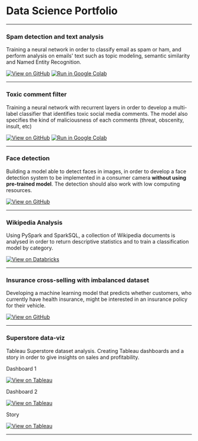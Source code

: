 # Data Science Portfolio
---
### Spam detection and text analysis

Training a neural network in order to classify email as spam or ham, and perform analysis on emails' text such as topic modeling, semantic similarity and Named Entity Recognition.

[![View on GitHub](https://img.shields.io/badge/GitHub-View_on_GitHub-blue?logo=GitHub)](https://github.com/cusiandrea/datascienceportfolio/blob/main/Spam_Detection_portfolio.ipynb)
[![Run in Google Colab](https://img.shields.io/badge/Colab-Run_in_Google_Colab-blue?logo=Google&logoColor=FDBA18)](https://drive.google.com/file/d/1QN6i-NVrJkwLLridWYNZ_du97bijEl87/view?usp=sharing)

---
### Toxic comment filter

Training a neural network with recurrent layers in order to develop a multi-label classifier that identifies toxic social media comments. The model also specifies the kind of maliciousness of each comments (threat, obscenity, insult, etc)

[![View on GitHub](https://img.shields.io/badge/GitHub-View_on_GitHub-blue?logo=GitHub)](https://github.com/cusiandrea/datascienceportfolio/blob/main/Toxic_Comments_Filter_portfolio.ipynb)
[![Run in Google Colab](https://img.shields.io/badge/Colab-Run_in_Google_Colab-blue?logo=Google&logoColor=FDBA18)](https://colab.research.google.com/drive/1cfNfYsQTjcURx0S4As8F5oVeYX8pOhhK?usp=sharing)

---
### Face detection

Building a model able to detect faces in images, in order to develop a face detection system to be implemented in a consumer camera **without using pre-trained model**. The detection should also work with low computing resources.

[![View on GitHub](https://img.shields.io/badge/GitHub-View_on_GitHub-blue?logo=GitHub)](https://github.com/cusiandrea/datascienceportfolio/blob/main/project06.ipynb)

---
### Wikipedia Analysis

Using PySpark and SparkSQL, a collection of Wikipedia documents is analysed in order to return descriptive statistics and to train a classification model by category.

[![View on Databricks](https://img.shields.io/badge/Databricks-FF3621?style=for-the-badge&logo=Databricks&logoColor=white
)](https://databricks-prod-cloudfront.cloud.databricks.com/public/4027ec902e239c93eaaa8714f173bcfc/2568801973586722/2613068582012475/6559604646125484/latest.html)

---
### Insurance cross-selling with imbalanced dataset

Developing a machine learning model that predicts whether customers, who currently have health insurance, might be interested in an insurance policy for their vehicle.

[![View on GitHub](https://img.shields.io/badge/GitHub-View_on_GitHub-blue?logo=GitHub)](https://github.com/cusiandrea/datascienceportfolio/blob/main/project04_portfolio.ipynb)

---
### Superstore data-viz

Tableau Superstore dataset analysis. Creating Tableau dashboards and a story in order to give insights on sales and profitability.

Dashboard 1

[![View on Tableau](https://img.shields.io/badge/Tableau-E97627?style=for-the-badge&logo=Tableau&logoColor=white
)](https://public.tableau.com/views/Progettofinale_1/Dashboard_1_monitor?:language=it-IT&:sid=&:redirect=auth&:display_count=n&:origin=viz_share_link)

Dashboard 2

[![View on Tableau](https://img.shields.io/badge/Tableau-E97627?style=for-the-badge&logo=Tableau&logoColor=white
)](https://public.tableau.com/views/Progettofinaledataviz_Dashboard_1_fac/Dashboard_1_FocusItaly?:language=it-IT&:sid=&:redirect=auth&:display_count=n&:origin=viz_share_link)

Story

[![View on Tableau](https://img.shields.io/badge/Tableau-E97627?style=for-the-badge&logo=Tableau&logoColor=white
)](https://public.tableau.com/views/Progettofinaledataviz_Story/Story_Allocazionebudget?:language=it-IT&:sid=&:redirect=auth&:display_count=n&:origin=viz_share_link)

---
